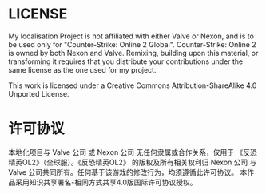 # LICENSE
My localisation Project is not affiliated with either Valve or Nexon, and is to be used only for "Counter-Strike: Online 2 Global".
Counter-Strike: Online 2 is owned by both Nexon and Valve.
Remixing, building upon this material, or transforming it requires that you distribute your contributions under the same license as the one used for my project.

This work is licensed under a Creative Commons Attribution-ShareAlike 4.0 Unported License.


# 许可协议
本地化项目与 Valve 公司 或 Nexon 公司 无任何隶属或合作关系，仅用于 《反恐精英OL2》（全球服）。《反恐精英OL2》 的版权及所有相关权利归 Nexon 公司 与 Valve 公司共同所有。任何基于该游戏的修改行为，均须遵循此许可协议。
本作品采用知识共享署名-相同方式共享4.0版国际许可协议授权。
